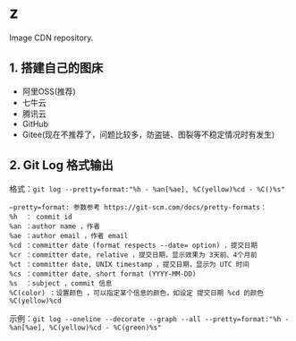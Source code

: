 # z
Image CDN repository.

## 1. 搭建自己的图床

- 阿里OSS(推荐)
- 七牛云
- 腾讯云
- GitHub
- Gitee(现在不推荐了，问题比较多，防盗链、图裂等不稳定情况时有发生)

## 2. Git Log 格式输出

格式：`git log --pretty=format:"%h - %an[%ae], %C(yellow)%cd - %C()%s"`

    –pretty=format: 参数参考 https://git-scm.com/docs/pretty-formats：
    %h  ： commit id
    %an ：author name ，作者
    %ae ：author email ，作者 email
    %cd ：committer date (format respects --date= option) ，提交日期
    %cr ：committer date, relative ，提交日期，显示效果为 3天前、4个月前
    %ct ：committer date, UNIX timestamp ，提交日期，显示为 UTC 时间
    %cs ：committer date, short format (YYYY-MM-DD)
    %s  ：subject ，commit 信息
    %C(color​) ：设置颜色 ，可以指定某个信息的颜色，如设定 提交日期 %cd 的颜色 %C(yellow)%cd

示例：`git log --oneline --decorate --graph --all --pretty=format:"%h - %an[%ae], %C(yellow)%cd - %C(green)%s"`

